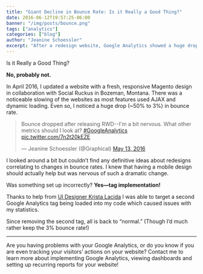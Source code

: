 ```yaml
---
title: "Giant Decline in Bounce Rate: Is it Really a Good Thing?"
date: 2016-06-12T19:57:25-06:00
banner: "/img/posts/bounce.png"
tags: ["analytics"]
categories: ["blog"]
author: "Jeanine Schoessler"
excerpt: "After a redesign website, Google Analytics showed a huge drop in bounce rate. The cause? Duplicating GA tags within my website’s code!"
---
```


Is it Really a Good Thing? 

**No, probably not.**

In April 2016, I updated a website with a fresh, responsive Magento design in collaboration with Social Ruckus in Bozeman, Montana. There was a noticeable slowing of the websites as most features used AJAX and dynamic loading. Even so, I noticed a huge drop (~50% to 3%) in bounce rate.
<blockquote class="twitter-tweet" data-lang="en">
<p dir="ltr" lang="en">Bounce dropped after releasing RWD--I'm a bit nervous. What other metrics should I look at? <a href="https://twitter.com/hashtag/GoogleAnalytics?src=hash">#GoogleAnalytics</a> <a href="https://t.co/7n2t20kEZE">pic.twitter.com/7n2t20kEZE</a></p>
— Jeanine Schoessler (@Graphical) <a href="https://twitter.com/Graphical/status/731177443826925569">May 13, 2016</a></blockquote>
<script src="//platform.twitter.com/widgets.js" async="" charset="utf-8"></script>

I looked around a bit but couldn’t find any definitive ideas about redesigns correlating to changes in bounce rates. I knew that having a mobile design should actually help but was nervous of such a dramatic change.

Was something set up incorrectly? **Yes—tag implementation!**

Thanks to help from [UI Designer Krista Lacida](https://medium.com/@kristalacida) I was able to target a second Google Analytics tag being loaded into my code which caused issues with my statistics.

Since removing the second tag, all is back to “normal.” (Though I’d much rather keep the 3% bounce rate!)

* * *

Are you having problems with your Google Analytics, or do you know if you are even tracking your visitors’ actions on your website? Contact me to learn more about implementing Google Analytics, viewing dashboards and setting up recurring reports for your website!
